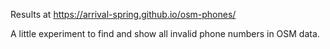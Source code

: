 Results at https://arrival-spring.github.io/osm-phones/

A little experiment to find and show all invalid phone numbers in OSM data.
